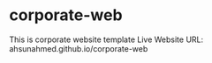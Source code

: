 # corporate-web
This is corporate website template
Live Website URL:
ahsunahmed.github.io/corporate-web

